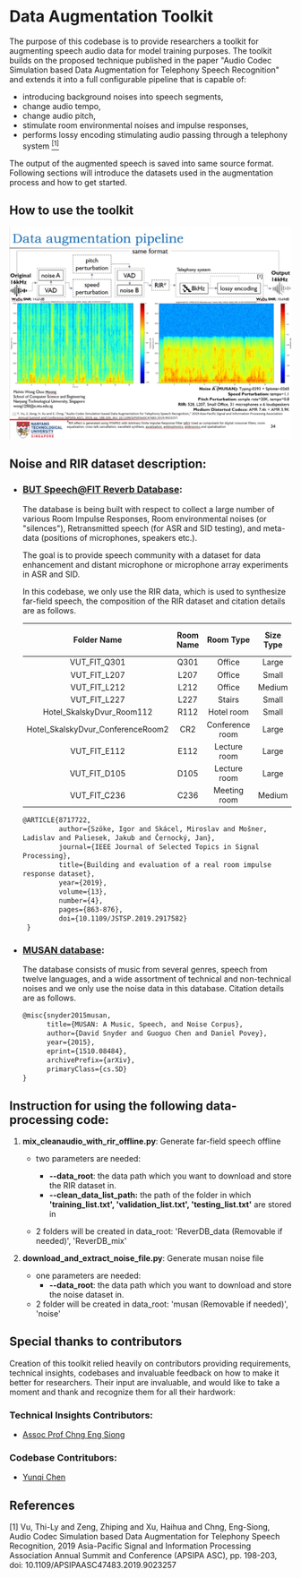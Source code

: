 # Data Augmentation Toolkit
The purpose of this codebase is to provide researchers a toolkit for augmenting speech audio data for model training purposes. The toolkit builds on the proposed technique published in the paper "Audio Codec Simulation based Data Augmentation for Telephony Speech Recognition" and extends it into a full configurable pipeline that is capable of:
- introducing background noises into speech segments, 
- change audio tempo,
- change audio pitch,
- stimulate room environmental noises and impulse responses,
- performs lossy encoding stimulating audio passing through a telephony system [<sup>[1]</sup>](#1)

The output of the augmented speech is saved into same source format. Following sections will introduce the datasets used in the augmentation process and how to get started.

## How to use the toolkit
![alt text](data_augmentation_pipeline.jpg)

## Noise and RIR dataset description:

- ### [BUT Speech@FIT Reverb Database](https://speech.fit.vutbr.cz/software/but-speech-fit-reverb-database ):

  The database is being built with respect to collect a large number of various Room Impulse Responses, Room environmental noises (or "silences"), Retransmitted speech (for ASR and SID testing), and meta-data (positions of microphones, speakers etc.).

  The goal is to provide speech community with a dataset for data enhancement and distant microphone or microphone array experiments in ASR and SID.

  In this codebase, we only use the RIR data, which is used to synthesize far-field speech, the composition of the RIR dataset and citation details are as follows.

  | Folder Name | Room Name |    Room Type    |  Size Type  | Size (length, depth, height) (m) | (microphone_num x   loudspeaker_num) |
  | :-------: | :-------: | :-------------: | :------------------------------: | :------------------------------: | :----------------------------------: |
  |   VUT_FIT_Q301   |   Q301    |     Office      |     Large      |           10.7x6.9x2.6           |                31 x 3                |
  |   VUT_FIT_L207   |   L207    |     Office      |     Small      |           4.6x6.9x3.1            |                31 x 6                |
  |   VUT_FIT_L212   |   L212    |     Office      |     Medium      |           7.5x4.6x3.1            |                31 x 5                |
  |   VUT_FIT_L227   |   L227    |     Stairs      |     Small      |           6.2x2.6x14.2           |                31 x 5                |
  |   Hotel_SkalskyDvur_Room112   |   R112    |   Hotel room    |     Small      |           4.4x2.8x2.6            |                31 x 5                |
  |   Hotel_SkalskyDvur_ConferenceRoom2   |    CR2    | Conference room |     Large      |          28.2x11.1x3.3           |                31 x 4                |
  |   VUT_FIT_E112   |   E112    |  Lecture room   |     Large      |          11.5x20.1x4.8           |                31 x 2                |
  |   VUT_FIT_D105   |   D105    |  Lecture room   |     Large      |          17.2x22.8x6.9           |                31 x 6                |
  |   VUT_FIT_C236   |   C236    |  Meeting room   |     Medium      |           7.0x4.1x3.6            |               31 x 10                |

  ```
  @ARTICLE{8717722,
           author={Szöke, Igor and Skácel, Miroslav and Mošner, Ladislav and Paliesek, Jakub and Černocký, Jan},
           journal={IEEE Journal of Selected Topics in Signal Processing}, 
           title={Building and evaluation of a real room impulse response dataset}, 
           year={2019},
           volume={13},
           number={4},
           pages={863-876},
           doi={10.1109/JSTSP.2019.2917582}
   }
  ```

- ### [MUSAN database](https://arxiv.org/pdf/1510.08484):

  The database consists of music from several genres, speech from twelve languages, and a wide assortment of technical and non-technical noises and we only use the noise data in this database. Citation details are as follows.

  ```
  @misc{snyder2015musan,
        title={MUSAN: A Music, Speech, and Noise Corpus}, 
        author={David Snyder and Guoguo Chen and Daniel Povey},
        year={2015},
        eprint={1510.08484},
        archivePrefix={arXiv},
        primaryClass={cs.SD}
  }
  ```

## Instruction for using the following data-processing code:

1. **mix_cleanaudio_with_rir_offline.py**: Generate far-field speech offline

   - two parameters are needed: 
     - **--data_root**: the data path which you want to download and store the RIR dataset in.
     - **--clean_data_list_path:** the path of the folder in which  **'training_list.txt', 'validation_list.txt', 'testing_list.txt'** are stored in

   - 2 folders will be created in data_root: 'ReverDB_data (Removable if needed)', 'ReverDB_mix'

     

2. **download_and_extract_noise_file.py**: Generate musan noise file

   - one parameters are needed: 
     - **--data_root**: the data path which you want to download and store the noise dataset in.
   - 2 folder will be created in data_root: 'musan (Removable if needed)', 'noise'

## Special thanks to contributors
Creation of this toolkit relied heavily on contributors providing requirements, technical insights, codebases and invaluable feedback on how to make it better for researchers. Their input are invaluable, and would like to take a moment and thank and recognize them for all their hardwork:

### Technical Insights Contributors:
- [Assoc Prof Chng Eng Siong](https://personal.ntu.edu.sg/aseschng/intro1.html)

### Codebase Contritubors:
- [Yunqi Chen](https://github.com/Jasson-Chen/Add_noise_and_rir_to_speech)

## References
<a id="1">[1]</a> 
Vu, Thi-Ly and Zeng, Zhiping and Xu, Haihua and Chng, Eng-Siong,
Audio Codec Simulation based Data Augmentation for Telephony Speech Recognition,
2019 Asia-Pacific Signal and Information Processing Association Annual Summit and Conference (APSIPA ASC), 
pp. 198-203, 
doi: 10.1109/APSIPAASC47483.2019.9023257
